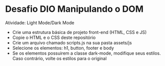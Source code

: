 # Desafio DIO Manipulando o DOM

Atividade: Light Mode/Dark Mode
 - Crie uma estrutura básica de projeto front-end (HTML, CSS e JS)
 - Copie o HTML e o CSS deste repositório
 - Crie um arquivo chamado scripts.js na sua pasta assets/js
 - Selecione os elementos: h1, button, footer e body
 - Se os elementos possuirem a classe dark-mode, modifique seus estilos. Caso contrário, volte os estilos para o original
